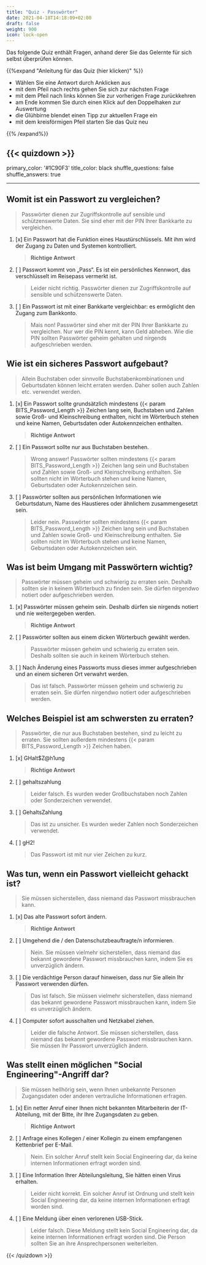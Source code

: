 ```yaml
---
title: "Quiz - Passwörter"
date: 2021-04-18T14:18:09+02:00
draft: false
weight: 900
icon: lock-open
---
```


Das folgende Quiz enthält Fragen, anhand derer Sie das Gelernte für sich selbst überprüfen können.

{{%expand "Anleitung für das Quiz (hier klicken)" %}}

  - Wählen Sie eine Antwort durch Anklicken aus 
  - mit dem Pfeil nach rechts gehen Sie sich zur nächsten Frage
  - mit dem Pfeil nach links können Sie zur vorherigen Frage zurückkehren
  - am Ende kommen Sie durch einen Klick auf den Doppelhaken zur Auswertung
  - die Glühbirne blendet einen Tipp zur aktuellen Frage ein
  - mit dem kreisförmigen Pfeil starten Sie das Quiz neu

{{% /expand%}}

{{< quizdown >}}
---
primary_color: '#1C90F3'
title_color: black
shuffle_questions: false
shuffle_answers: true

---

## Womit ist ein Passwort zu vergleichen?

> Passwörter dienen zur Zugriffskontrolle auf sensible und schützenswerte Daten. Sie sind eher mit der PIN Ihrer Bankkarte zu vergleichen.

1. [x] Ein Passwort hat die Funktion eines Haustürschlüssels. Mit ihm wird der Zugang zu Daten und Systemen kontrolliert.

	>**Richtige Antwort**
2. [ ] Passwort kommt von „Pass“. Es ist ein persönliches Kennwort, das verschlüsselt im Reisepass vermerkt ist. 

	>Leider nicht richtig. Passwörter dienen zur Zugriffskontrolle auf sensible und schützenswerte Daten.
3. [ ] Ein Passwort ist mit einer Bankkarte vergleichbar: es ermöglicht den Zugang zum Bankkonto.

	> Mais non! Passwörter sind eher mit der PIN Ihrer Bankkarte zu vergleichen. Nur wer die PIN kennt, kann Geld abheben. Wie die PIN sollten Passwörter geheim gehalten und nirgends aufgeschrieben werden.

## Wie ist ein sicheres Passwort aufgebaut?

> Allein Buchstaben oder sinnvolle Buchstabenkombinationen und Geburtsdaten können leicht erraten werden. Daher sollen auch Zahlen etc. verwendet werden.

1. [x] Ein Passwort sollte grundsätzlich mindestens {{< param BITS_Password_Length >}} Zeichen lang sein, Buchstaben und Zahlen sowie Groß- und Kleinschreibung enthalten, nicht im Wörterbuch stehen und keine Namen, Geburtsdaten oder Autokennzeichen enthalten.

	>**Richtige Antwort**
2. [ ] Ein Passwort sollte nur aus Buchstaben bestehen.

	>Wrong answer! Passwörter sollten mindestens {{< param BITS_Password_Length >}} Zeichen lang sein und Buchstaben und Zahlen sowie Groß- und Kleinschreibung enthalten. Sie sollten nicht im Wörterbuch stehen und keine Namen, Geburtsdaten oder Autokennzeichen sein.
3. [ ] Passwörter sollten aus persönlichen Informationen wie Geburtsdatum, Name des Haustieres oder ähnlichem zusammengesetzt sein.

	>Leider nein. Passwörter sollten mindestens {{< param BITS_Password_Length >}} Zeichen lang sein und Buchstaben und Zahlen sowie Groß- und Kleinschreibung enthalten. Sie sollten nicht im Wörterbuch stehen und keine Namen, Geburtsdaten oder Autokennzeichen sein.

## Was ist beim Umgang mit Passwörtern wichtig?

> Passwörter müssen geheim und schwierig zu erraten sein. Deshalb sollten sie in keinem Wörterbuch zu finden sein. Sie dürfen nirgendwo notiert oder aufgeschrieben werden.

1. [x] Passwörter müssen geheim sein. Deshalb dürfen sie nirgends notiert und nie weitergegeben werden.

	>**Richtige Antwort**
2. [ ] Passwörter sollten aus einem dicken Wörterbuch gewählt werden. 

	>Passwörter müssen geheim und schwierig zu erraten sein. Deshalb sollten sie auch in keinem Wörterbuch stehen.
3. [ ] Nach Änderung eines Passworts muss dieses immer aufgeschrieben und an einem sicheren Ort verwahrt werden. 

	>Das ist falsch. Passwörter müssen geheim und schwierig zu erraten sein. Sie dürfen nirgendwo notiert oder aufgeschrieben werden.

## Welches Beispiel ist am schwersten zu erraten?

> Passwörter, die nur aus Buchstaben bestehen, sind zu leicht zu erraten. Sie sollten außerdem mindestens {{< param BITS_Password_Length >}} Zeichen haben.

1. [x] GHalt$Z@h1ung

	>**Richtige Antwort**
2. [ ] gehaltszahlung 

	>Leider falsch. Es wurden weder Großbuchstaben noch Zahlen oder Sonderzeichen verwendet.
3. [ ] GehaltsZahlung

	>Das ist zu unsicher. Es wurden weder Zahlen noch Sonderzeichen verwendet.
4. [ ] gH2! 

	>Das Passwort ist mit nur vier Zeichen zu kurz.

## Was tun, wenn ein Passwort vielleicht gehackt ist?

> Sie müssen sicherstellen, dass niemand das Passwort missbrauchen kann.

1. [x] Das alte Passwort sofort ändern.

	>**Richtige Antwort**
2. [ ] Umgehend die / den Datenschutzbeauftragte/n informieren. 

	>Nein. Sie müssen vielmehr sicherstellen, dass niemand das bekannt gewordene Passwort missbrauchen kann, indem Sie es unverzüglich ändern.
3. [ ] Die verdächtige Person darauf hinweisen, dass nur Sie allein Ihr Passwort verwenden dürfen.

	>Das ist falsch. Sie müssen vielmehr sicherstellen, dass niemand das bekannt gewordene Passwort missbrauchen kann, indem Sie es unverzüglich ändern.
4. [ ] Computer sofort ausschalten und Netzkabel ziehen. 

	>Leider die falsche Antwort. Sie müssen sicherstellen, dass niemand das bekannt gewordene Passwort missbrauchen kann. Sie müssen Ihr Passwort unverzüglich ändern.

## Was stellt einen möglichen "Social Engineering"-Angriff dar?

> Sie müssen hellhörig sein, wenn Ihnen unbekannte Personen Zugangsdaten oder anderen vertrauliche Informationen erfragen.

1. [x] Ein netter Anruf einer Ihnen nicht bekannten Mitarbeiterin der IT-Abteilung, mit der Bitte, ihr Ihre Zugangsdaten zu geben.

	>**Richtige Antwort**
2. [ ] Anfrage eines Kollegen / einer Kollegin zu einem empfangenen Kettenbrief per E-Mail. 

	>Nein. Ein solcher Anruf stellt kein Social Engineering dar, da keine internen Informationen erfragt worden sind.
3. [ ] Eine Information Ihrer Abteilungsleitung, Sie hätten einen Virus erhalten.

	>Leider nicht korrekt. Ein solcher Anruf ist Ordnung und stellt kein Social Engineering dar, da keine internen Informationen erfragt worden sind.
4. [ ] Eine Meldung über einen verlorenen USB-Stick.

	>Leider falsch. Diese Meldung stellt kein Social Engineering dar, da keine internen Informationen erfragt worden sind. Die Person sollten Sie an ihre Ansprechpersonen weiterleiten.

{{< /quizdown >}}

